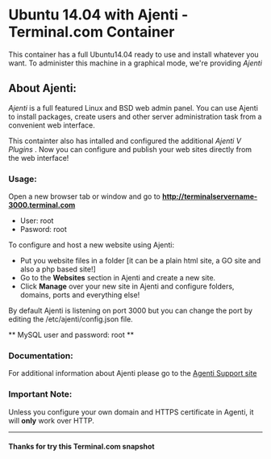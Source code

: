 # Ubuntu 14.04 with Ajenti - Terminal.com Container

This container has a full Ubuntu14.04 ready to use and install whatever you want.
To administer this machine in a graphical mode, we're providing *Ajenti*

## About Ajenti:
*Ajenti* is a full featured Linux and BSD web admin panel.
You can use Ajenti to install packages, create users and other server
administration task from a convenient web interface.

This containter also has intalled and configured the additional *Ajenti V Plugins* . Now you can configure and publish your web sites directly from the web interface!

### Usage:
Open a new browser tab or window and go to **http://terminalservername-3000.terminal.com**

- User: root
- Pasword: root

To configure and host a new website using Ajenti:
- Put you website files in a folder [it can be a plain html site, a GO site and also a php based site!]
- Go to the **Websites** section in Ajenti and create a new site.
- Click **Manage** over your new site in Ajenti and configure folders, domains, ports and everything else!


By default Ajenti is listening on port 3000 but you can change the port
by editing the /etc/ajenti/config.json file.

** MySQL user and password: root **


### Documentation:
For additional information about Ajenti please go to the [Agenti Support site](http://support.ajenti.org)

### Important Note:
Unless you configure your own domain and HTTPS certificate in Agenti, it will **only** work over HTTP.

---

#### Thanks for try this Terminal.com snapshot
